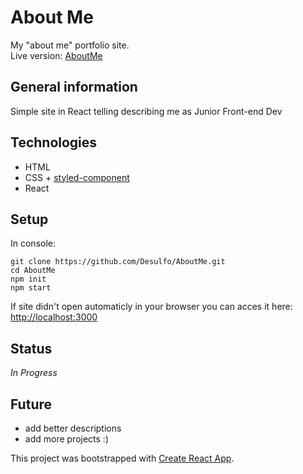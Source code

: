 # About Me

My "about me" portfolio site.<br/>
Live version: [AboutMe](https://desulfo.github.io/AboutMe/)

## General information

Simple site in React telling describing me as Junior Front-end Dev

## Technologies

- HTML
- CSS + [styled-component](https://styled-components.com/)
- React

## Setup

In console:

```
git clone https://github.com/Desulfo/AboutMe.git
cd AboutMe
npm init
npm start
```

If site didn't open automaticly in your browser you can acces it here: [http://localhost:3000](http://localhost:3000)

## Status

_In Progress_

## Future

- add better descriptions
- add more projects :)

This project was bootstrapped with [Create React App](https://github.com/facebook/create-react-app).
